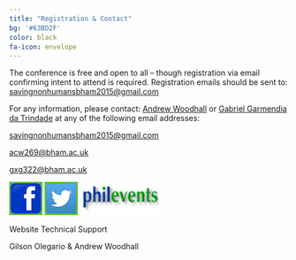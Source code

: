```yaml
---
title: "Registration & Contact"
bg: '#63BD2F'
color: black
fa-icon: envelope
---
```


The conference is free and open to all – though registration via email confirming intent to attend is required. Registration emails should be sent to: <savingnonhumansbham2015@gmail.com>

For any information, please contact: [Andrew Woodhall](https://bham.academia.edu/AndrewWoodhall) or [Gabriel Garmendia da Trindade](https://bham.academia.edu/GabrielGarmendia) at any of the following email addresses:

<savingnonhumansbham2015@gmail.com>

<acw269@bham.ac.uk>

<gxg322@bham.ac.uk>

<a href="https://www.facebook.com/savingnonhumansbham2015/timeline"><img src="/img/FBSmall2.png" border="0"></a>   <a href="https://twitter.com/Savingnonhumans"><img src="/img/T1.png" border="0"></a>   <a href="http://philevents.org/event/show/17141"><img src="/img/PE2.png" border="0"></a>

Website Technical Support
 
Gilson Olegario & Andrew Woodhall
